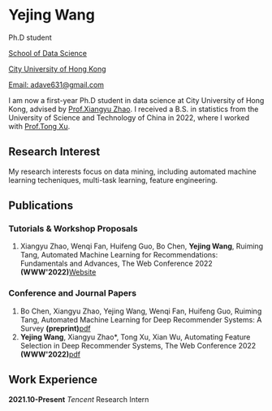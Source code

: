 # Yejing Wang
Ph.D student

[School of Data Science](https://www.sdsc.cityu.edu.hk/)

[City University of Hong Kong](https://www.cityu.edu.hk/)

[Email: adave631@gmail.com](mailto:adave631@gmail.com)


I am now a first-year Ph.D student in data science at City University of Hong Kong, advised by [Prof.Xiangyu Zhao](https://zhaoxyai.github.io/). I received a B.S. in statistics from the University of Science and Technology of China in 2022, where I worked with [Prof.Tong Xu](http://staff.ustc.edu.cn/~tongxu/).

## Research Interest
My research interests focus on data mining, including automated machine learning techeniques, multi-task learning, feature engineering.

## Publications
### Tutorials & Workshop Proposals
1. Xiangyu Zhao, Wenqi Fan, Huifeng Guo, Bo Chen, **Yejing Wang**, Ruiming Tang, Automated Machine Learning for Recommendations: Fundamentals and Advances, The Web Conference 2022 **(WWW'2022)**[Website](https://advanced-recommender-systems.github.io/AutoML-Recommendations/)


### Conference and Journal Papers
1. Bo Chen, Xiangyu Zhao, Yejing Wang, Wenqi Fan, Huifeng Guo, Ruiming Tang, Automated Machine Learning for Deep Recommender Systems: A Survey **(preprint)**[pdf](https://arxiv.org/pdf/2204.01390.pdf)
2. **Yejing Wang**, Xiangyu Zhao*, Tong Xu, Xian Wu, Automating Feature Selection in Deep Recommender Systems, The Web Conference 2022 **(WWW'2022)**[pdf](https://dl.acm.org/doi/pdf/10.1145/3485447.3512071)

## Work Experience
**2021.10-Present** *Tencent* Research Intern
